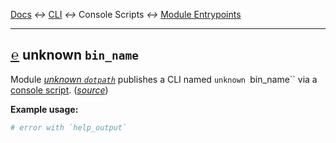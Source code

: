 
[tooltip-package-entrypoints]: ## "Console Script Entrypoint"
[tooltip-module-entrypoints]: ## "Module Entrypoint"

[Docs](../) *↔* [CLI](README.md) *↔* Console Scripts *↔* [Module Entrypoints](README.md#module-entrypoints)

---------------------------------------------------







## [**℮**][tooltip-package-entrypoints] unknown `bin_name`

Module [*unknown `dotpath`*](#undefined) publishes a CLI named `unknown `bin_name`` via a [console script](https://python-packaging.readthedocs.io/en/latest/command-line-scripts.html#the-console-scripts-entry-point). (*[source](#undefined)*)

**Example usage:**

```bash
# error with `help_output`
```

